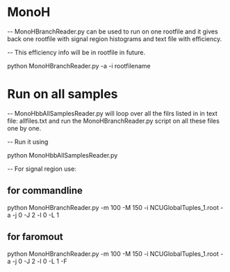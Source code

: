 # MonoH

-- MonoHBranchReader.py can be used to run on one rootfile and it gives back one rootfile with signal region histograms and text file with efficiency. 

-- This efficiency info will be in rootfile in future. 

python MonoHBranchReader.py -a -i rootfilename

# Run on all samples

-- MonoHbbAllSamplesReader.py will loop over all the filrs listed in in text file: allfiles.txt and run the MonoHBranchReader.py script on all these files one by one. 

-- Run it using 

python MonoHbbAllSamplesReader.py


-- For signal region use: 

## for commandline 
python MonoHBranchReader.py  -m 100 -M 150 -i NCUGlobalTuples_1.root  -a -j 0 -J 2 -l 0 -L 1 

## for faromout 
python MonoHBranchReader.py  -m 100 -M 150 -i NCUGlobalTuples_1.root  -a -j 0 -J 2 -l 0 -L 1 -F 
